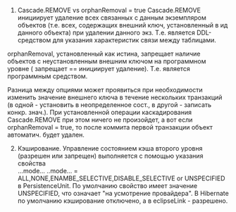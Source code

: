 1. Cascade.REMOVE     vs    orphanRemoval = true
 Cascade.REMOVE инициирует удаление всех связанных с данным экземпляром объектов
 (т.е. всех, содержащих внешний ключ, установленный в ид данного объекта) при удалении данного экз.
 Т.е. является DDL-средством для указания характеристик связи между таблицами.
 
 orphanRemoval, установленный как истина, запрещает наличие объектов с неустановленным внешним ключом
 на программном уровне ( запрещает == инициирует удаление). Т.е. является программным средством.
 
 Разница между опциями может проявиться при необходимости изменить значение внешнего ключа
 в течение нескольких транзакций (в одной - установить в неопределенное сост., в другой - записать конкр. знач.).
 При установленной операции каскадирования Cascade.REMOVE при этом ничего не произойдет,
 а вот если orphanRemoval = true, то после коммита первой транзакции объект автоматич. будет удален.
 
 2. Кэширование.
 Управление состоянием кэша второго уровня (разрешен или запрещен) выполняется с помощью указания свойства  
    <shared-cache-mode>...mode...</shared-cache-mode>
    ..mode... = ALL,NONE,ENAMBE_SELECTIVE,DISABLE_SELECTIVE or UNSPECIFIED
 в PersistenceUnit.
 По умолчанию свойство имеет значение UNSPECIFIED, что означает "на усмотрение провайдера".
 В Hibernate по умолчанию кэширование отключено, а в eclipseLink - разрешено.